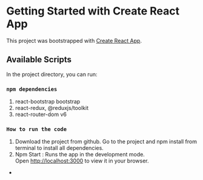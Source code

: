 # Getting Started with Create React App

This project was bootstrapped with [Create React App](https://github.com/facebook/create-react-app).

## Available Scripts

In the project directory, you can run:

### `npm dependencies`

1. react-bootstrap bootstrap
2. react-redux, @reduxjs/toolkit
3. react-router-dom v6

### `How to run the code`

1. Download the project from github. Go to the project and npm install from terminal to install all dependencies.
2. Npm Start : Runs the app in the development mode.\
   Open [http://localhost:3000](http://localhost:3000) to view it in your browser.

-
